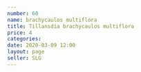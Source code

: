 ```yaml
---
number: 60
name: brachycaulos multiflora
title: Tillansdia brachycaulos multiflora
price: 4
categories:  
date: 2020-03-09 12:00
layout: page
seller: SLG
---
```

